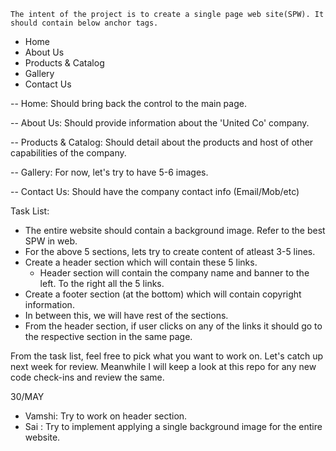 	The intent of the project is to create a single page web site(SPW). It should contain below anchor tags. 

* Home
* About Us
* Products & Catalog
* Gallery 
* Contact Us

-- Home: Should bring back the control to the main page. 

-- About Us: Should provide information about the 'United Co' company. 

-- Products & Catalog: Should detail about the products and host of other capabilities of the company.

-- Gallery: For now, let's try to have 5-6 images. 

-- Contact Us: Should have the company contact info (Email/Mob/etc)

Task List: 

* The entire website should contain a background image. Refer to the best SPW in web. 
* For the above 5 sections, lets try to create content of atleast 3-5 lines. 
* Create a header section which will contain these 5 links. 
	- Header section will contain the company name and banner to the left. To the right all the 5 links. 
* Create a footer section (at the bottom) which will contain copyright information.
* In between this, we will have rest of the sections. 
* From the header section, if user clicks on any of the links it should go to the respective section in the same page.


From the task list, feel free to pick what you want to work on. Let's catch up next week for review. Meanwhile
I will keep a look at this repo for any new code check-ins and review the same. 

30/MAY

- Vamshi: Try to work on header section.
- Sai   : Try to implement applying a single background image for the entire website. 
